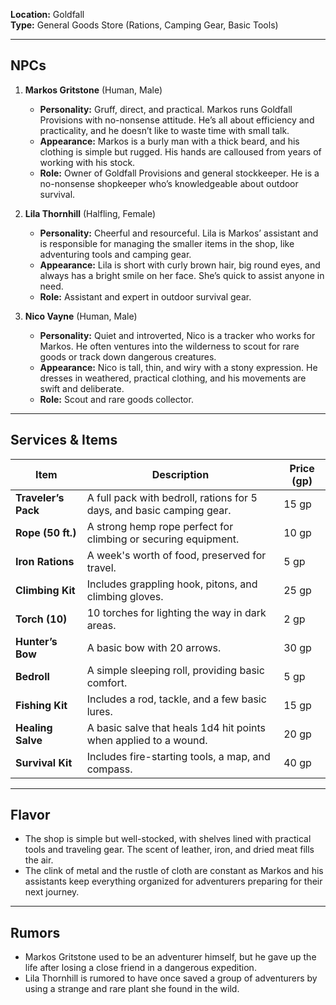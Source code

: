 **Location:** Goldfall  
**Type:** General Goods Store (Rations, Camping Gear, Basic Tools)

---

## NPCs

1. **Markos Gritstone** (Human, Male)
    
    - **Personality:** Gruff, direct, and practical. Markos runs Goldfall Provisions with no-nonsense attitude. He’s all about efficiency and practicality, and he doesn’t like to waste time with small talk.
    - **Appearance:** Markos is a burly man with a thick beard, and his clothing is simple but rugged. His hands are calloused from years of working with his stock.
    - **Role:** Owner of Goldfall Provisions and general stockkeeper. He is a no-nonsense shopkeeper who’s knowledgeable about outdoor survival.
2. **Lila Thornhill** (Halfling, Female)
    
    - **Personality:** Cheerful and resourceful. Lila is Markos’ assistant and is responsible for managing the smaller items in the shop, like adventuring tools and camping gear.
    - **Appearance:** Lila is short with curly brown hair, big round eyes, and always has a bright smile on her face. She’s quick to assist anyone in need.
    - **Role:** Assistant and expert in outdoor survival gear.
3. **Nico Vayne** (Human, Male)
    
    - **Personality:** Quiet and introverted, Nico is a tracker who works for Markos. He often ventures into the wilderness to scout for rare goods or track down dangerous creatures.
    - **Appearance:** Nico is tall, thin, and wiry with a stony expression. He dresses in weathered, practical clothing, and his movements are swift and deliberate.
    - **Role:** Scout and rare goods collector.

---

## Services & Items

|Item|Description|Price (gp)|
|---|---|---|
|**Traveler’s Pack**|A full pack with bedroll, rations for 5 days, and basic camping gear.|15 gp|
|**Rope (50 ft.)**|A strong hemp rope perfect for climbing or securing equipment.|10 gp|
|**Iron Rations**|A week's worth of food, preserved for travel.|5 gp|
|**Climbing Kit**|Includes grappling hook, pitons, and climbing gloves.|25 gp|
|**Torch (10)**|10 torches for lighting the way in dark areas.|2 gp|
|**Hunter’s Bow**|A basic bow with 20 arrows.|30 gp|
|**Bedroll**|A simple sleeping roll, providing basic comfort.|5 gp|
|**Fishing Kit**|Includes a rod, tackle, and a few basic lures.|15 gp|
|**Healing Salve**|A basic salve that heals 1d4 hit points when applied to a wound.|20 gp|
|**Survival Kit**|Includes fire-starting tools, a map, and compass.|40 gp|

---

## Flavor

- The shop is simple but well-stocked, with shelves lined with practical tools and traveling gear. The scent of leather, iron, and dried meat fills the air.
- The clink of metal and the rustle of cloth are constant as Markos and his assistants keep everything organized for adventurers preparing for their next journey.

---

## Rumors

- Markos Gritstone used to be an adventurer himself, but he gave up the life after losing a close friend in a dangerous expedition.
- Lila Thornhill is rumored to have once saved a group of adventurers by using a strange and rare plant she found in the wild.
